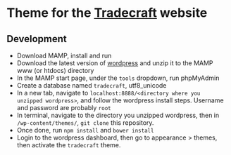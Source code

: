 # Theme for the [Tradecraft](http://www.tradecrafted.com) website

## Development

* Download MAMP, install and run
* Download the latest version of [wordpress](http://www.wordpress.org) and unzip it to the MAMP www (or htdocs) directory
* In the MAMP start page, under the `tools` dropdown, run phpMyAdmin
* Create a database named `tradecraft`, utf8_unicode
* In a new tab, navigate to `localhost:8888/<directory where you unzipped wordpress>`, and follow the wordpress install steps. Username and password are probably `root`
* In terminal, navigate to the directory you unzipped wordpress, then in `/wp-content/themes/`, `git clone` this repository.
* Once done, run `npm install` and `bower install`
* Login to the wordpress dashboard, then go to appearance > themes, then activate the `tradecraft` theme.